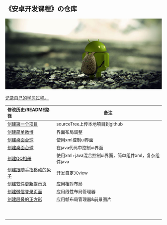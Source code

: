 ## 《安卓开发课程》の仓库


![9_110830212840_1](img/9_110830212840_1.jpg)

<u>记录自己的学习过程。</u>

| 修改历史/README路径                                       | 备注                                                  |
| :-------------------------------------------------------- | ----------------------------------------------------- |
| [创建第一个项目](Helloworld/README.md)                    | sourceTree上传本地项目到github                        |
| [创建简单微博](Helloworld/weibo/README.md)                | 界面布局调整                                          |
| [创建桌面台球](Helloworld/xmlLayout/README.md)            | 使用xml控制ui界面                                     |
| [创建桌面台球](Helloworld/javalayout/README.md)           | 在java代码中控制ui界面                                |
| [创建QQ相册](Helloworld/xmljavalayout/README.md)          | 使用xml+java混合控制ui界面，简单组件xml，复杂组件java |
| [创建跟随手指移动的兔子](Helloworld/myview/README.md)     | 开发自定义view                                        |
| [创建软件更新提示页](Helloworld/softwareUpdate/README.md) | 应用相对布局                                          |
| [创建微信登录页面](Helloworld/loginweixin/README.md)      | 应用线性布局管理器                                    |
| [创建层叠的正方形](Helloworld/frameLayout/README.md)      | 应用帧布局管理器&前景图片                             |
|                                                           |                                                       |
|                                                           |                                                       |
|                                                           |                                                       |
|                                                           |                                                       |
|                                                           |                                                       |
|                                                           |                                                       |
|                                                           |                                                       |
|                                                           |                                                       |
|                                                           |                                                       |
|                                                           |                                                       |



